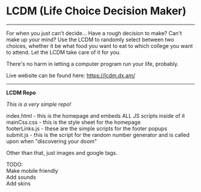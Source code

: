 # LCDM (Life Choice Decision Maker)

<hr/>

For when you just can't decide...
Have a rough decision to make? Can't make up your mind? Use the LCDM to randomly select between two choices, whether it be what food you want to eat to which college you want to attend. Let the LCDM take care of it for you.

There's no harm in letting a computer program run your life, probably.

Live website can be found here: https://lcdm.dx.am/

<hr/>

**LCDM Repo**

_This is a very simple repo!_

index.html - this is the homepage and embeds ALL JS scripts inside of it<br/>
mainCss.css - this is the style sheet for the homepage<br/>
footerLinks.js - these are the simple scripts for the footer popups<br/>
submit.js - this is the script for the random number generator and is called upon when "discovering your doom" <br/>

Other than that, just images and google tags.

TODO:<br/>
Make mobile friendly<br/>
Add sounds<br/>
Add skins <br/>

